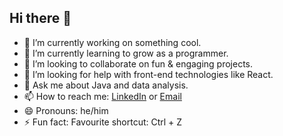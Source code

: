 ## Hi there 👋

- 🔭 I’m currently working on something cool.
- 🌱 I’m currently learning to grow as a programmer. 
- 👯 I’m looking to collaborate on fun & engaging projects.
- 🤔 I’m looking for help with front-end technologies like React.
- 💬 Ask me about Java and data analysis.
- 📫 How to reach me: [LinkedIn](https://www.linkedin.com/in/pavithrailankoon/) or [Email](ilankoonpavithra@gmail.com)
- 😄 Pronouns: he/him
- ⚡ Fun fact: Favourite shortcut: Ctrl + Z

